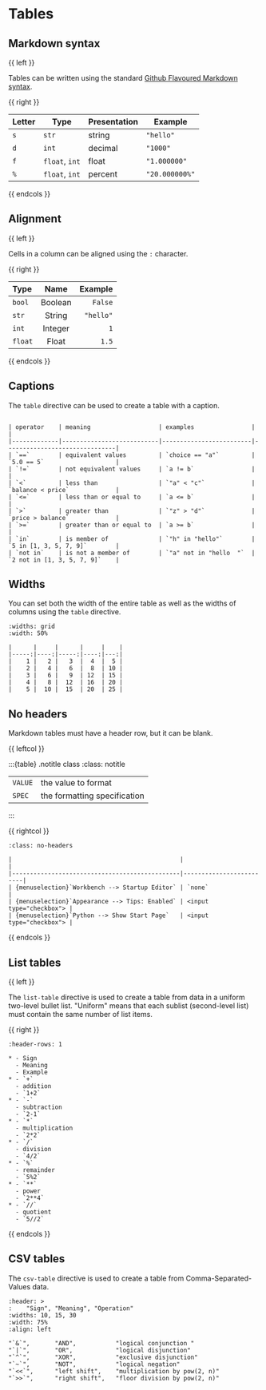 Tables
======

## Markdown syntax

{{ left }}

Tables can be written using the standard [Github Flavoured Markdown
syntax](https://github.github.com/gfm/#tables-extension-).

{{ right }}

| Letter | Type           | Presentation | Example        |
|--------|----------------|--------------|----------------|
| `s`    | `str`          | string       | `"hello"`      |
| `d`    | `int`          | decimal      | `"1000"`       |
| `f`    | `float`, `int` | float        | `"1.000000"`   |
| `%`    | `float`, `int` | percent      | `"20.000000%"` |

{{ endcols }}

## Alignment

{{ left }}

Cells in a column can be aligned using the `:` character.

{{ right }}

| Type    | Name    | Example   |
|:--------|:-------:|----------:|
| `bool`  | Boolean | `False`   |
| `str`   | String  | `"hello"` |
| `int`   | Integer | `1`       |
| `float` | Float   | `1.5`     |

{{ endcols }}


## Captions

The `table` directive can be used to create a table with a caption.

```{table} Comparison operators

| operator    | meaning                   | examples                |                               |
|-------------|---------------------------|-------------------------|-------------------------------|
| `==`        | equivalent values         | `choice == "a"`         | `5.0 == 5`                    |
| `!=`        | not equivalent values     | `a != b`                |                               |
| `<`         | less than                 | `"a" < "c"`             | `balance < price`             |
| `<=`        | less than or equal to     | `a <= b`                |                               |
| `>`         | greater than              | `"z" > "d"`             | `price > balance`             |
| `>=`        | greater than or equal to  | `a >= b`                |                               |
| `in`        | is member of              | `"h" in "hello"`        | `5 in [1, 3, 5, 7, 9]`        |
| `not in`    | is not a member of        | `"a" not in "hello  "`  | `2 not in [1, 3, 5, 7, 9]`    |
```

## Widths

You can set both the width of the entire table as well as the widths of columns
using the `table` directive.

```{table} Multiplication Table
:widths: grid
:width: 50%

|      |     |      |     |    |
|-----:|----:|-----:|----:|---:|
|    1 |   2 |   3  |  4  |  5 |
|    2 |   4 |   6  |  8  | 10 |
|    3 |   6 |   9  | 12  | 15 |
|    4 |   8 |  12  | 16  | 20 |
|    5 |  10 |  15  | 20  | 25 |
```

## No headers

Markdown tables must have a header row, but it can be blank.

{{ leftcol }}

:::{table} .notitle class
:class: notitle

|          |                                                                          |
|----------|--------------------------------------------------------------------------|
| `VALUE`  | the value to format                                                      |
| `SPEC`   | the formatting specification                                             |

:::

{{ rightcol }}

````{table} .no-headers class
:class: no-headers

|                                               |                         |
|-----------------------------------------------|-------------------------|
| {menuselection}`Workbench --> Startup Editor` | `none`                  |
| {menuselection}`Appearance --> Tips: Enabled` | <input type="checkbox"> |
| {menuselection}`Python --> Show Start Page`   | <input type="checkbox"> |

````

{{ endcols }}

## List tables

{{ left }}

The `list-table` directive is used to create a table from data in a uniform two-level bullet list.
"Uniform" means that each sublist (second-level list) must contain the same number of list items.

{{ right }}

```{list-table}
:header-rows: 1

* - Sign
  - Meaning
  - Example
* - `+`
  - addition
  - `1+2`
* - `-`
  - subtraction
  - `2-1`
* - `*`
  - multiplication
  - `2*2`
* - `/`
  - division
  - `4/2`
* - `%`
  - remainder
  - `5%2`
* - `**`
  - power
  - `2**4`
* - `//`
  - quotient
  - `5//2`
```

{{ endcols }}

## CSV tables

The `csv-table` directive is used to create a table from Comma-Separated-Values data.

```{csv-table}
:header: >
:    "Sign", "Meaning", "Operation"
:widths: 10, 15, 30
:width: 75%
:align: left

"`&`",       "AND",           "logical conjunction "
"`|`",       "OR",            "logical disjunction"
"`^`",       "XOR",           "exclusive disjunction"
"`~`",       "NOT",           "logical negation"
"`<<`",      "left shift",    "multiplication by pow(2, n)"
"`>>`",      "right shift",   "floor division by pow(2, n)"
```
